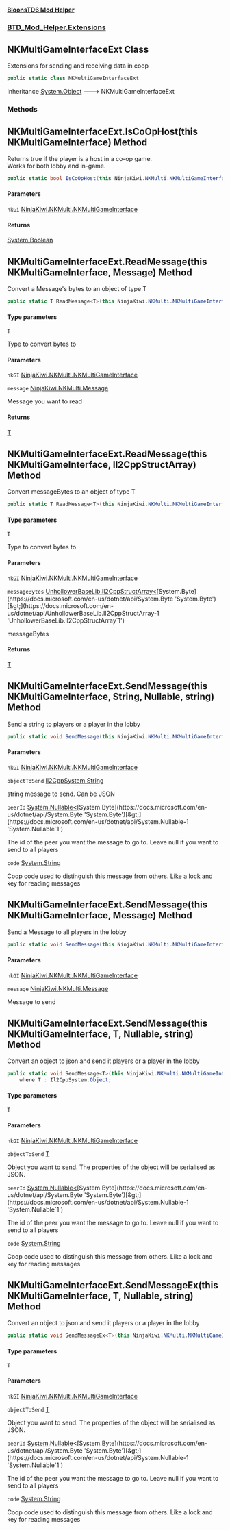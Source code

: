 #### [BloonsTD6 Mod Helper](README.md 'README')
### [BTD_Mod_Helper.Extensions](README.md#BTD_Mod_Helper.Extensions 'BTD_Mod_Helper.Extensions')

## NKMultiGameInterfaceExt Class

Extensions for sending and receiving data in coop

```csharp
public static class NKMultiGameInterfaceExt
```

Inheritance [System.Object](https://docs.microsoft.com/en-us/dotnet/api/System.Object 'System.Object') &#129106; NKMultiGameInterfaceExt
### Methods

<a name='BTD_Mod_Helper.Extensions.NKMultiGameInterfaceExt.IsCoOpHost(thisNinjaKiwi.NKMulti.NKMultiGameInterface)'></a>

## NKMultiGameInterfaceExt.IsCoOpHost(this NKMultiGameInterface) Method

Returns true if the player is a host in a co-op game.  
Works for both lobby and in-game.

```csharp
public static bool IsCoOpHost(this NinjaKiwi.NKMulti.NKMultiGameInterface nkGi);
```
#### Parameters

<a name='BTD_Mod_Helper.Extensions.NKMultiGameInterfaceExt.IsCoOpHost(thisNinjaKiwi.NKMulti.NKMultiGameInterface).nkGi'></a>

`nkGi` [NinjaKiwi.NKMulti.NKMultiGameInterface](https://docs.microsoft.com/en-us/dotnet/api/NinjaKiwi.NKMulti.NKMultiGameInterface 'NinjaKiwi.NKMulti.NKMultiGameInterface')

#### Returns
[System.Boolean](https://docs.microsoft.com/en-us/dotnet/api/System.Boolean 'System.Boolean')

<a name='BTD_Mod_Helper.Extensions.NKMultiGameInterfaceExt.ReadMessage_T_(thisNinjaKiwi.NKMulti.NKMultiGameInterface,NinjaKiwi.NKMulti.Message)'></a>

## NKMultiGameInterfaceExt.ReadMessage<T>(this NKMultiGameInterface, Message) Method

Convert a Message's bytes to an object of type T

```csharp
public static T ReadMessage<T>(this NinjaKiwi.NKMulti.NKMultiGameInterface nkGI, NinjaKiwi.NKMulti.Message message);
```
#### Type parameters

<a name='BTD_Mod_Helper.Extensions.NKMultiGameInterfaceExt.ReadMessage_T_(thisNinjaKiwi.NKMulti.NKMultiGameInterface,NinjaKiwi.NKMulti.Message).T'></a>

`T`

Type to convert bytes to
#### Parameters

<a name='BTD_Mod_Helper.Extensions.NKMultiGameInterfaceExt.ReadMessage_T_(thisNinjaKiwi.NKMulti.NKMultiGameInterface,NinjaKiwi.NKMulti.Message).nkGI'></a>

`nkGI` [NinjaKiwi.NKMulti.NKMultiGameInterface](https://docs.microsoft.com/en-us/dotnet/api/NinjaKiwi.NKMulti.NKMultiGameInterface 'NinjaKiwi.NKMulti.NKMultiGameInterface')

<a name='BTD_Mod_Helper.Extensions.NKMultiGameInterfaceExt.ReadMessage_T_(thisNinjaKiwi.NKMulti.NKMultiGameInterface,NinjaKiwi.NKMulti.Message).message'></a>

`message` [NinjaKiwi.NKMulti.Message](https://docs.microsoft.com/en-us/dotnet/api/NinjaKiwi.NKMulti.Message 'NinjaKiwi.NKMulti.Message')

Message you want to read

#### Returns
[T](BTD_Mod_Helper.Extensions.NKMultiGameInterfaceExt.md#BTD_Mod_Helper.Extensions.NKMultiGameInterfaceExt.ReadMessage_T_(thisNinjaKiwi.NKMulti.NKMultiGameInterface,NinjaKiwi.NKMulti.Message).T 'BTD_Mod_Helper.Extensions.NKMultiGameInterfaceExt.ReadMessage<T>(this NinjaKiwi.NKMulti.NKMultiGameInterface, NinjaKiwi.NKMulti.Message).T')

<a name='BTD_Mod_Helper.Extensions.NKMultiGameInterfaceExt.ReadMessage_T_(thisNinjaKiwi.NKMulti.NKMultiGameInterface,UnhollowerBaseLib.Il2CppStructArray_byte_)'></a>

## NKMultiGameInterfaceExt.ReadMessage<T>(this NKMultiGameInterface, Il2CppStructArray<byte>) Method

Convert messageBytes to an object of type T

```csharp
public static T ReadMessage<T>(this NinjaKiwi.NKMulti.NKMultiGameInterface nkGI, UnhollowerBaseLib.Il2CppStructArray<byte> messageBytes);
```
#### Type parameters

<a name='BTD_Mod_Helper.Extensions.NKMultiGameInterfaceExt.ReadMessage_T_(thisNinjaKiwi.NKMulti.NKMultiGameInterface,UnhollowerBaseLib.Il2CppStructArray_byte_).T'></a>

`T`

Type to convert bytes to
#### Parameters

<a name='BTD_Mod_Helper.Extensions.NKMultiGameInterfaceExt.ReadMessage_T_(thisNinjaKiwi.NKMulti.NKMultiGameInterface,UnhollowerBaseLib.Il2CppStructArray_byte_).nkGI'></a>

`nkGI` [NinjaKiwi.NKMulti.NKMultiGameInterface](https://docs.microsoft.com/en-us/dotnet/api/NinjaKiwi.NKMulti.NKMultiGameInterface 'NinjaKiwi.NKMulti.NKMultiGameInterface')

<a name='BTD_Mod_Helper.Extensions.NKMultiGameInterfaceExt.ReadMessage_T_(thisNinjaKiwi.NKMulti.NKMultiGameInterface,UnhollowerBaseLib.Il2CppStructArray_byte_).messageBytes'></a>

`messageBytes` [UnhollowerBaseLib.Il2CppStructArray&lt;](https://docs.microsoft.com/en-us/dotnet/api/UnhollowerBaseLib.Il2CppStructArray-1 'UnhollowerBaseLib.Il2CppStructArray`1')[System.Byte](https://docs.microsoft.com/en-us/dotnet/api/System.Byte 'System.Byte')[&gt;](https://docs.microsoft.com/en-us/dotnet/api/UnhollowerBaseLib.Il2CppStructArray-1 'UnhollowerBaseLib.Il2CppStructArray`1')

messageBytes

#### Returns
[T](BTD_Mod_Helper.Extensions.NKMultiGameInterfaceExt.md#BTD_Mod_Helper.Extensions.NKMultiGameInterfaceExt.ReadMessage_T_(thisNinjaKiwi.NKMulti.NKMultiGameInterface,UnhollowerBaseLib.Il2CppStructArray_byte_).T 'BTD_Mod_Helper.Extensions.NKMultiGameInterfaceExt.ReadMessage<T>(this NinjaKiwi.NKMulti.NKMultiGameInterface, UnhollowerBaseLib.Il2CppStructArray<byte>).T')

<a name='BTD_Mod_Helper.Extensions.NKMultiGameInterfaceExt.SendMessage(thisNinjaKiwi.NKMulti.NKMultiGameInterface,Il2CppSystem.String,System.Nullable_byte_,string)'></a>

## NKMultiGameInterfaceExt.SendMessage(this NKMultiGameInterface, String, Nullable<byte>, string) Method

Send a string to players or a player in the lobby

```csharp
public static void SendMessage(this NinjaKiwi.NKMulti.NKMultiGameInterface nkGI, Il2CppSystem.String objectToSend, System.Nullable<byte> peerId=null, string code="");
```
#### Parameters

<a name='BTD_Mod_Helper.Extensions.NKMultiGameInterfaceExt.SendMessage(thisNinjaKiwi.NKMulti.NKMultiGameInterface,Il2CppSystem.String,System.Nullable_byte_,string).nkGI'></a>

`nkGI` [NinjaKiwi.NKMulti.NKMultiGameInterface](https://docs.microsoft.com/en-us/dotnet/api/NinjaKiwi.NKMulti.NKMultiGameInterface 'NinjaKiwi.NKMulti.NKMultiGameInterface')

<a name='BTD_Mod_Helper.Extensions.NKMultiGameInterfaceExt.SendMessage(thisNinjaKiwi.NKMulti.NKMultiGameInterface,Il2CppSystem.String,System.Nullable_byte_,string).objectToSend'></a>

`objectToSend` [Il2CppSystem.String](https://docs.microsoft.com/en-us/dotnet/api/Il2CppSystem.String 'Il2CppSystem.String')

string message to send. Can be JSON

<a name='BTD_Mod_Helper.Extensions.NKMultiGameInterfaceExt.SendMessage(thisNinjaKiwi.NKMulti.NKMultiGameInterface,Il2CppSystem.String,System.Nullable_byte_,string).peerId'></a>

`peerId` [System.Nullable&lt;](https://docs.microsoft.com/en-us/dotnet/api/System.Nullable-1 'System.Nullable`1')[System.Byte](https://docs.microsoft.com/en-us/dotnet/api/System.Byte 'System.Byte')[&gt;](https://docs.microsoft.com/en-us/dotnet/api/System.Nullable-1 'System.Nullable`1')

The id of the peer you want the message to go to. Leave null if you want to send to all players

<a name='BTD_Mod_Helper.Extensions.NKMultiGameInterfaceExt.SendMessage(thisNinjaKiwi.NKMulti.NKMultiGameInterface,Il2CppSystem.String,System.Nullable_byte_,string).code'></a>

`code` [System.String](https://docs.microsoft.com/en-us/dotnet/api/System.String 'System.String')

Coop code used to distinguish this message from others. Like a lock and key for reading messages

<a name='BTD_Mod_Helper.Extensions.NKMultiGameInterfaceExt.SendMessage(thisNinjaKiwi.NKMulti.NKMultiGameInterface,NinjaKiwi.NKMulti.Message)'></a>

## NKMultiGameInterfaceExt.SendMessage(this NKMultiGameInterface, Message) Method

Send a Message to all players in the lobby

```csharp
public static void SendMessage(this NinjaKiwi.NKMulti.NKMultiGameInterface nkGI, NinjaKiwi.NKMulti.Message message);
```
#### Parameters

<a name='BTD_Mod_Helper.Extensions.NKMultiGameInterfaceExt.SendMessage(thisNinjaKiwi.NKMulti.NKMultiGameInterface,NinjaKiwi.NKMulti.Message).nkGI'></a>

`nkGI` [NinjaKiwi.NKMulti.NKMultiGameInterface](https://docs.microsoft.com/en-us/dotnet/api/NinjaKiwi.NKMulti.NKMultiGameInterface 'NinjaKiwi.NKMulti.NKMultiGameInterface')

<a name='BTD_Mod_Helper.Extensions.NKMultiGameInterfaceExt.SendMessage(thisNinjaKiwi.NKMulti.NKMultiGameInterface,NinjaKiwi.NKMulti.Message).message'></a>

`message` [NinjaKiwi.NKMulti.Message](https://docs.microsoft.com/en-us/dotnet/api/NinjaKiwi.NKMulti.Message 'NinjaKiwi.NKMulti.Message')

Message to send

<a name='BTD_Mod_Helper.Extensions.NKMultiGameInterfaceExt.SendMessage_T_(thisNinjaKiwi.NKMulti.NKMultiGameInterface,T,System.Nullable_byte_,string)'></a>

## NKMultiGameInterfaceExt.SendMessage<T>(this NKMultiGameInterface, T, Nullable<byte>, string) Method

Convert an object to json and send it players or a player in the lobby

```csharp
public static void SendMessage<T>(this NinjaKiwi.NKMulti.NKMultiGameInterface nkGI, T objectToSend, System.Nullable<byte> peerId=null, string code="")
    where T : Il2CppSystem.Object;
```
#### Type parameters

<a name='BTD_Mod_Helper.Extensions.NKMultiGameInterfaceExt.SendMessage_T_(thisNinjaKiwi.NKMulti.NKMultiGameInterface,T,System.Nullable_byte_,string).T'></a>

`T`
#### Parameters

<a name='BTD_Mod_Helper.Extensions.NKMultiGameInterfaceExt.SendMessage_T_(thisNinjaKiwi.NKMulti.NKMultiGameInterface,T,System.Nullable_byte_,string).nkGI'></a>

`nkGI` [NinjaKiwi.NKMulti.NKMultiGameInterface](https://docs.microsoft.com/en-us/dotnet/api/NinjaKiwi.NKMulti.NKMultiGameInterface 'NinjaKiwi.NKMulti.NKMultiGameInterface')

<a name='BTD_Mod_Helper.Extensions.NKMultiGameInterfaceExt.SendMessage_T_(thisNinjaKiwi.NKMulti.NKMultiGameInterface,T,System.Nullable_byte_,string).objectToSend'></a>

`objectToSend` [T](BTD_Mod_Helper.Extensions.NKMultiGameInterfaceExt.md#BTD_Mod_Helper.Extensions.NKMultiGameInterfaceExt.SendMessage_T_(thisNinjaKiwi.NKMulti.NKMultiGameInterface,T,System.Nullable_byte_,string).T 'BTD_Mod_Helper.Extensions.NKMultiGameInterfaceExt.SendMessage<T>(this NinjaKiwi.NKMulti.NKMultiGameInterface, T, System.Nullable<byte>, string).T')

Object you want to send. The properties of the object will be serialised as JSON.

<a name='BTD_Mod_Helper.Extensions.NKMultiGameInterfaceExt.SendMessage_T_(thisNinjaKiwi.NKMulti.NKMultiGameInterface,T,System.Nullable_byte_,string).peerId'></a>

`peerId` [System.Nullable&lt;](https://docs.microsoft.com/en-us/dotnet/api/System.Nullable-1 'System.Nullable`1')[System.Byte](https://docs.microsoft.com/en-us/dotnet/api/System.Byte 'System.Byte')[&gt;](https://docs.microsoft.com/en-us/dotnet/api/System.Nullable-1 'System.Nullable`1')

The id of the peer you want the message to go to. Leave null if you want to send to all players

<a name='BTD_Mod_Helper.Extensions.NKMultiGameInterfaceExt.SendMessage_T_(thisNinjaKiwi.NKMulti.NKMultiGameInterface,T,System.Nullable_byte_,string).code'></a>

`code` [System.String](https://docs.microsoft.com/en-us/dotnet/api/System.String 'System.String')

Coop code used to distinguish this message from others. Like a lock and key for reading messages

<a name='BTD_Mod_Helper.Extensions.NKMultiGameInterfaceExt.SendMessageEx_T_(thisNinjaKiwi.NKMulti.NKMultiGameInterface,T,System.Nullable_byte_,string)'></a>

## NKMultiGameInterfaceExt.SendMessageEx<T>(this NKMultiGameInterface, T, Nullable<byte>, string) Method

Convert an object to json and send it players or a player in the lobby

```csharp
public static void SendMessageEx<T>(this NinjaKiwi.NKMulti.NKMultiGameInterface nkGI, T objectToSend, System.Nullable<byte> peerId=null, string code="");
```
#### Type parameters

<a name='BTD_Mod_Helper.Extensions.NKMultiGameInterfaceExt.SendMessageEx_T_(thisNinjaKiwi.NKMulti.NKMultiGameInterface,T,System.Nullable_byte_,string).T'></a>

`T`
#### Parameters

<a name='BTD_Mod_Helper.Extensions.NKMultiGameInterfaceExt.SendMessageEx_T_(thisNinjaKiwi.NKMulti.NKMultiGameInterface,T,System.Nullable_byte_,string).nkGI'></a>

`nkGI` [NinjaKiwi.NKMulti.NKMultiGameInterface](https://docs.microsoft.com/en-us/dotnet/api/NinjaKiwi.NKMulti.NKMultiGameInterface 'NinjaKiwi.NKMulti.NKMultiGameInterface')

<a name='BTD_Mod_Helper.Extensions.NKMultiGameInterfaceExt.SendMessageEx_T_(thisNinjaKiwi.NKMulti.NKMultiGameInterface,T,System.Nullable_byte_,string).objectToSend'></a>

`objectToSend` [T](BTD_Mod_Helper.Extensions.NKMultiGameInterfaceExt.md#BTD_Mod_Helper.Extensions.NKMultiGameInterfaceExt.SendMessageEx_T_(thisNinjaKiwi.NKMulti.NKMultiGameInterface,T,System.Nullable_byte_,string).T 'BTD_Mod_Helper.Extensions.NKMultiGameInterfaceExt.SendMessageEx<T>(this NinjaKiwi.NKMulti.NKMultiGameInterface, T, System.Nullable<byte>, string).T')

Object you want to send. The properties of the object will be serialised as JSON.

<a name='BTD_Mod_Helper.Extensions.NKMultiGameInterfaceExt.SendMessageEx_T_(thisNinjaKiwi.NKMulti.NKMultiGameInterface,T,System.Nullable_byte_,string).peerId'></a>

`peerId` [System.Nullable&lt;](https://docs.microsoft.com/en-us/dotnet/api/System.Nullable-1 'System.Nullable`1')[System.Byte](https://docs.microsoft.com/en-us/dotnet/api/System.Byte 'System.Byte')[&gt;](https://docs.microsoft.com/en-us/dotnet/api/System.Nullable-1 'System.Nullable`1')

The id of the peer you want the message to go to. Leave null if you want to send to all players

<a name='BTD_Mod_Helper.Extensions.NKMultiGameInterfaceExt.SendMessageEx_T_(thisNinjaKiwi.NKMulti.NKMultiGameInterface,T,System.Nullable_byte_,string).code'></a>

`code` [System.String](https://docs.microsoft.com/en-us/dotnet/api/System.String 'System.String')

Coop code used to distinguish this message from others. Like a lock and key for reading messages
